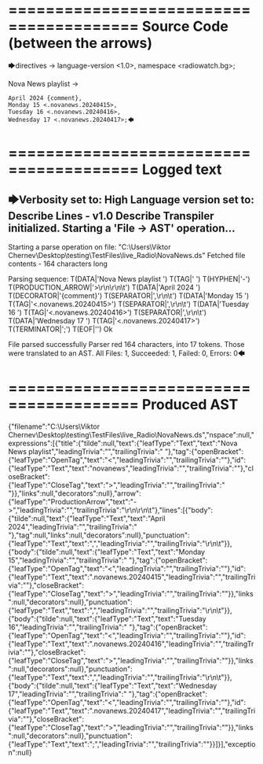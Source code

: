 ========================================
Source Code (between the arrows)
========================================

🡆directives ->
	language-version <1.0>,
	namespace <radiowatch.bg>;

Nova News playlist <novanews> ->

	April 2024 {comment},
	Monday 15 <.novanews.20240415>,
	Tuesday 16 <.novanews.20240416>,
	Wednesday 17 <.novanews.20240417>;🡄

========================================
Logged text
========================================

🡆Verbosity set to: High
Language version set to: Describe Lines - v1.0
Describe Transpiler initialized.
Starting a 'File -> AST' operation...
------------------------
Starting a parse operation on file: "C:\Users\Viktor Chernev\Desktop\testing\TestFiles\live_Radio\NovaNews.ds"
Fetched file contents - 164 characters long

Parsing sequence: T(DATA|'Nova News playlist ') T(TAG|'<novanews> ') T(HYPHEN|'-') T(PRODUCTION_ARROW|'>\r\n\r\n\t') T(DATA|'April 2024 ') T(DECORATOR|'{comment}') T(SEPARATOR|',\r\n\t') T(DATA|'Monday 15 ') T(TAG|'<.novanews.20240415>') T(SEPARATOR|',\r\n\t') T(DATA|'Tuesday 16 ') T(TAG|'<.novanews.20240416>') T(SEPARATOR|',\r\n\t') T(DATA|'Wednesday 17 ') T(TAG|'<.novanews.20240417>') T(TERMINATOR|';') T(EOF|'<EOF>') Ok

File parsed successfully
Parser red 164 characters, into 17 tokens.
Those were translated to an AST.
All Files: 1, Succeeded: 1, Failed: 0, Errors: 0🡄

========================================
Produced AST
========================================

{"filename":"C:\\Users\\Viktor Chernev\\Desktop\\testing\\TestFiles\\live_Radio\\NovaNews.ds","nspace":null,"expressions":[{"title":{"tilde":null,"text":{"leafType":"Text","text":"Nova News playlist","leadingTrivia":"","trailingTrivia":" "},"tag":{"openBracket":{"leafType":"OpenTag","text":"<","leadingTrivia":"","trailingTrivia":""},"id":{"leafType":"Text","text":"novanews","leadingTrivia":"","trailingTrivia":""},"closeBracket":{"leafType":"CloseTag","text":">","leadingTrivia":"","trailingTrivia":" "}},"links":null,"decorators":null},"arrow":{"leafType":"ProductionArrow","text":"->","leadingTrivia":"","trailingTrivia":"\r\n\r\n\t"},"lines":[{"body":{"tilde":null,"text":{"leafType":"Text","text":"April 2024","leadingTrivia":"","trailingTrivia":" "},"tag":null,"links":null,"decorators":null},"punctuation":{"leafType":"Text","text":",","leadingTrivia":"","trailingTrivia":"\r\n\t"}},{"body":{"tilde":null,"text":{"leafType":"Text","text":"Monday 15","leadingTrivia":"","trailingTrivia":" "},"tag":{"openBracket":{"leafType":"OpenTag","text":"<","leadingTrivia":"","trailingTrivia":""},"id":{"leafType":"Text","text":".novanews.20240415","leadingTrivia":"","trailingTrivia":""},"closeBracket":{"leafType":"CloseTag","text":">","leadingTrivia":"","trailingTrivia":""}},"links":null,"decorators":null},"punctuation":{"leafType":"Text","text":",","leadingTrivia":"","trailingTrivia":"\r\n\t"}},{"body":{"tilde":null,"text":{"leafType":"Text","text":"Tuesday 16","leadingTrivia":"","trailingTrivia":" "},"tag":{"openBracket":{"leafType":"OpenTag","text":"<","leadingTrivia":"","trailingTrivia":""},"id":{"leafType":"Text","text":".novanews.20240416","leadingTrivia":"","trailingTrivia":""},"closeBracket":{"leafType":"CloseTag","text":">","leadingTrivia":"","trailingTrivia":""}},"links":null,"decorators":null},"punctuation":{"leafType":"Text","text":",","leadingTrivia":"","trailingTrivia":"\r\n\t"}},{"body":{"tilde":null,"text":{"leafType":"Text","text":"Wednesday 17","leadingTrivia":"","trailingTrivia":" "},"tag":{"openBracket":{"leafType":"OpenTag","text":"<","leadingTrivia":"","trailingTrivia":""},"id":{"leafType":"Text","text":".novanews.20240417","leadingTrivia":"","trailingTrivia":""},"closeBracket":{"leafType":"CloseTag","text":">","leadingTrivia":"","trailingTrivia":""}},"links":null,"decorators":null},"punctuation":{"leafType":"Text","text":";","leadingTrivia":"","trailingTrivia":""}}]}],"exception":null}